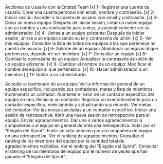 Acciones de Usuario con la Entidad Team
[x] 1- Registrar una cuenta de usuario: Crear una cuenta personal con email, nombre y contraseña.
[x] 2- Iniciar sesión: Acceder a la cuenta de usuario con email y contraseña.
[x] 3- Crear un nuevo equipo: Después de iniciar sesión, crear un nuevo equipo con un nombre y una contraseña para unirse, y automáticamente ser su administrador.
[x] 4- Unirse a un equipo existente: Después de iniciar sesión, unirse a un equipo usando su id y contraseña de unión.
[x] 5- Ver mis equipos: Consultar la lista de todos los equipos a los que pertenece mi cuenta de usuario.
[x] 6- Salirme de un equipo: Abandonar un equipo al que pertenezco, dejando de ser miembro.
[x] 7- Consultar un equipo
[x] 8- Cambiar la contraseña de un equipo: Actualizar la contraseña de unión de un equipo existente.
[x] 9- Cambiar el nombre de un equipo: Modificar el nombre del equipo al que pertenezco.
[x] 10- Hacer administrador a un miembro
[ ] 11- Quitar a un administrador

Acceder al dashboard de un equipo: Ver la información general de un equipo específico, incluyendo sus contadores, metas y lista de miembros.
Incrementar un contador: Aumentar el valor de un contador específico del equipo en uno.
Reiniciar un contador: Registrar un evento/incidente para un contador específico, reiniciándolo y actualizando sus récords.
Ver metas del contador: Ver las metas asociadas a un contador específico.
Iniciar una sesión de retrospectiva: Abrir una nueva sesión de retrospectiva para el equipo.
Enviar agradecimientos: Dar uno o varios agradecimientos a compañeros o al equipo en general durante una retrospectiva.
Votar por el "Elegido del Sprint": Emitir un voto anónimo por un compañero de equipo en una retrospectiva.
Ver el ranking de agradecimientos: Consultar el ranking de los miembros del equipo por la cantidad total de agradecimientos recibidos.
Ver el ranking del "Elegido del Sprint": Consultar el ranking de los miembros del equipo por el número de veces que han ganado el "Elegido del Sprint".